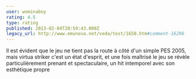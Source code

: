 ```yaml
---
user: wominaboy
rating: 4.5
type: rating
published: 2013-02-04T20:59:43.000Z
legacy_url: http://www.emunova.net/veda/test/1650.htm#comment-16296
---
```

Il est évident que le jeu ne tient pas la route à côté d'un simple PES 2005, mais virtua striker c'est un état d'esprit, et une fois maîtrisé le jeu se révèle particulièrement prenant et spectaculaire, un hit intemporel avec son esthètique propre